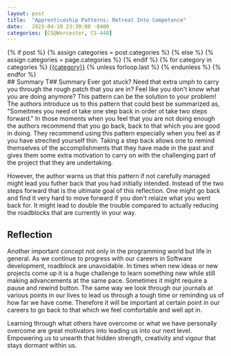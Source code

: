 ```yaml
---
layout: post
title:  "Apprenticeship Patterns: Retreat Into Competence" 
date:   2023-04-10 23:30:00 -0400
categories: [CS@Worcester, CS-448]
---
```

<div class="post-categories">
  {% if post %}
    {% assign categories = post.categories %}
  {% else %}
    {% assign categories = page.categories %}
  {% endif %}
  {% for category in categories %}
  <a href="{{site.baseurl}}/categories/#{{category|slugize}}">{{category}}</a>
  {% unless forloop.last %}&nbsp;{% endunless %}
  {% endfor %}
</div>## Summary
T## Summary
Ever got stuck? Need that extra umph to carry you through the rough patch that you are in? Feel like you don't know what you are doing anymore? This pattern can be the solution to your problem! The authors introduce us to this pattern that could best be summarized as, "Someitmes you need ot take one step back in order ot take two steps forward." In those moments when you feel that you are not doing enough the authors recommend that you go back, back to that which you are good in doing. They recommend using this pattern especially when you feel as if you have streched yourself thin. Taking a step back allows one to remind themselves of the accomplishments that they have made in the past and gives them some extra motivation to carry on with the challenging part of the project that they are undertaking.

However, the author warns us that this pattern if not carefully managed might lead you futher back that you had initially intended. Instead of the two steps forward that is the ultimate goal of this reflection. One might go back and find it very hard to move forward if you don't relaize what you went back for. It might lead to double the trouble compared to actually reducing the roadblocks that are currently in your way. 

## Reflection
Another important concept not only in the programming world but life in general. As we continue to progress with our careers in Software development, roadblock are unavoidable. In times when new ideas or new projects come up it is a huge challenge to learn something new while still making advancements at the same pace. Sometimes it might require a pause and rewind button. The same way we look through our journals at various points in our lives to lead us through a tough time or reminding us of how far we have come. Therefore it will be important at certain point in our careers to go back to that which we feel comfortable and well apt in. 

Learning through what others have overcome or what we have personally overcome are great motivators into leading us into our next level. Empowering us to unearth that hidden strength, creativity and vigour that stays dormant within us.
